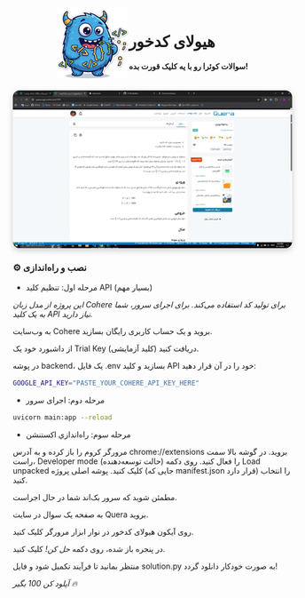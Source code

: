 <div align="center">

<div style="display: flex; align-items: center; justify-content: center; gap: 2px;">

  <div>
    <img src="icon.png" alt="هیولای کدخور" width="128" />
  </div>
  <div style="text-align: left;">
    <h1>هیولای کدخور</h1>
    <p><b>سوالات کوئرا رو با یه کلیک قورت بده!</b></p>
  </div>


</div>

<br>

<img src="solve.gif" alt="دموی هیولای کدخور" style="border-radius:12px; box-shadow:0 4px 12px rgba(0,0,0,0.2);" />

</div>






### ⚙️ نصب و راه‌اندازی

- مرحله اول: تنظیم کلید API (بسیار مهم)

_این پروژه از مدل زبان Cohere برای تولید کد استفاده می‌کند. برای اجرای سرور، شما به یک کلید API نیاز دارید._

به وب‌سایت Cohere بروید و یک حساب کاربری رایگان بسازید.

از داشبورد خود یک Trial Key (کلید آزمایشی) دریافت کنید.

در پوشه backend، یک فایل .env بسازید و کلید API خود را در آن قرار دهید:

```bash
GOOGLE_API_KEY="PASTE_YOUR_COHERE_API_KEY_HERE"
```
- مرحله دوم: اجرای سرور
```bash
uvicorn main:app --reload
```

- مرحله سوم: راه‌اندازي اكستنشن

مرورگر کروم را باز کرده و به آدرس chrome://extensions بروید.
در گوشه بالا سمت راست، Developer mode (حالت توسعه‌دهنده) را فعال کنید.
روی دکمه Load unpacked کلیک کنید.
پوشه اصلی پروژه (جایی که manifest.json قرار دارد) را انتخاب کنید.

مطمئن شوید که سرور بک‌اند شما در حال اجراست.

به صفحه یک سوال در سایت Quera بروید.

روی آیکون هیولای کدخور در نوار ابزار مرورگر کلیک کنید.

در پنجره باز شده، روی دکمه _حل کن!_ کلیک کنید.

منتظر بمانید تا فرآیند تکمیل شود و فایل solution.py به صورت خودکار دانلود گردد!

_آپلود کن 100 بگیر 🔥_

